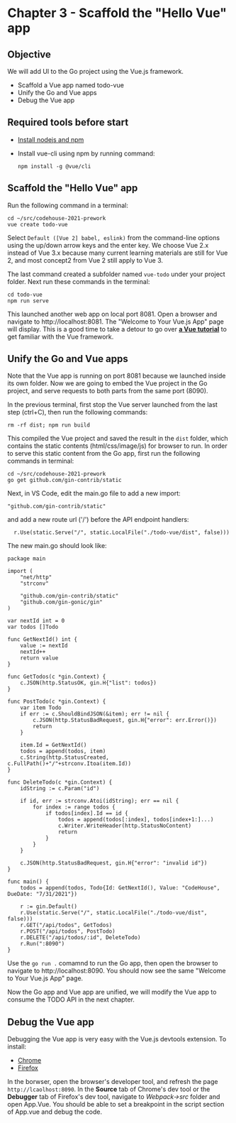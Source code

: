# Chapter 3 - Scaffold the "Hello Vue" app

## Objective
We will add UI to the Go project using the Vue.js framework. 
- Scaffold a Vue app named todo-vue
- Unify the Go and Vue apps
- Debug the Vue app


## Required tools before start
- [Install nodejs and npm](https://nodejs.org/en/download/)
- Install vue-cli using npm by running command:

	`npm install -g @vue/cli`


## Scaffold the "Hello Vue" app

Run the following command in a terminal:
```
cd ~/src/codehouse-2021-prework
vue create todo-vue
```
Select `Default ([Vue 2] babel, eslink)` from the command-line options using the up/down arrow keys and the enter key. We choose Vue 2.x instead of Vue 3.x because many current learning materials are still for Vue 2, and most concept2 from Vue 2 still apply to Vue 3.

The last command created a subfolder named `vue-todo` under your project folder. Next run these commands in the terminal:
```
cd todo-vue
npm run serve
```
This launched another web app on local port 8081. Open a browser and navigate to http://localhost:8081. The "Welcome to Your Vue.js App" page will display. This is a good time to take a detour to go over [**a Vue tutorial**](https://www.taniarascia.com/getting-started-with-vue/) to get familiar with the Vue framework.


## Unify the Go and Vue apps
Note that the Vue app is running on port 8081 because we launched inside its own folder. Now we are going to embed the Vue project in the Go project, and serve requests to both parts from the same port (8090).

In the previous terminal, first stop the Vue server launched from the last step (ctrl+C), then run the following commands:
```
rm -rf dist; npm run build
```
This compiled the Vue project and saved the result in the `dist` folder, which contains the static contents (html/css/image/js) for browser to run. In order to serve this static content from the Go app, first run the following commands in terminal:
```
cd ~/src/codehouse-2021-prework
go get github.com/gin-contrib/static
```
Next, in VS Code, edit the main.go file to add a new import:

`"github.com/gin-contrib/static" `

and add a new route url ('/') before the API endpoint handlers:
  
`	r.Use(static.Serve("/", static.LocalFile("./todo-vue/dist", false))) 
`

The new main.go should look like:

```
package main

import (
	"net/http"
	"strconv"

	"github.com/gin-contrib/static"
	"github.com/gin-gonic/gin"
)

var nextId int = 0
var todos []Todo

func GetNextId() int {
	value := nextId
	nextId++
	return value
}

func GetTodos(c *gin.Context) {
	c.JSON(http.StatusOK, gin.H{"list": todos})
}

func PostTodo(c *gin.Context) {
	var item Todo
	if err := c.ShouldBindJSON(&item); err != nil {
		c.JSON(http.StatusBadRequest, gin.H{"error": err.Error()})
		return
	}

	item.Id = GetNextId()
	todos = append(todos, item)
	c.String(http.StatusCreated, c.FullPath()+"/"+strconv.Itoa(item.Id))
}

func DeleteTodo(c *gin.Context) {
	idString := c.Param("id")

	if id, err := strconv.Atoi(idString); err == nil {
		for index := range todos {
			if todos[index].Id == id {
				todos = append(todos[:index], todos[index+1:]...)
				c.Writer.WriteHeader(http.StatusNoContent)
				return
			}
		}
	}

	c.JSON(http.StatusBadRequest, gin.H{"error": "invalid id"})
}

func main() {
	todos = append(todos, Todo{Id: GetNextId(), Value: "CodeHouse", DueDate: "7/31/2021"})

	r := gin.Default()
	r.Use(static.Serve("/", static.LocalFile("./todo-vue/dist", false)))
	r.GET("/api/todos", GetTodos)
	r.POST("/api/todos", PostTodo)
	r.DELETE("/api/todos/:id", DeleteTodo)
	r.Run(":8090")
}
```

Use the `go run .` comamnd to run the Go app, then open the browser to navigate to http://localhost:8090. You should now see the same "Welcome to Your Vue.js App" page. 

Now the Go app and Vue app are unified,  we will modify the Vue app to consume the TODO API in the next chapter.

## Debug the Vue app
Debugging the Vue app is very easy with the Vue.js devtools extension. To install:
- [Chrome](https://chrome.google.com/webstore/detail/vuejs-devtools/nhdogjmejiglipccpnnnanhbledajbpd?hl=en)
- [Firefox](https://addons.mozilla.org/en-US/firefox/addon/vue-js-devtools/)

In the borwser, open the browser's developer tool, and refresh the page `http://lcaolhost:8090`. In the **Source** tab of Chrome's dev tool or the **Debugger** tab of Firefox's dev tool, navigate to *Webpack->src* folder and open App.Vue. You should be able to set a breakpoint in the script section of App.vue and debug the code. 


